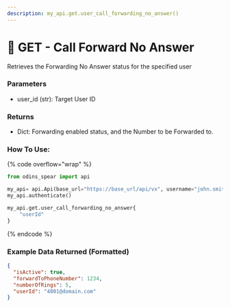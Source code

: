 ```yaml
---
description: my_api.get.user_call_forwarding_no_answer()
---
```


# 🚗 GET - Call Forward No Answer

Retrieves the Forwarding No Answer status for the specified user

### Parameters&#x20;

* user\_id (str): Target User ID

### Returns

* Dict: Forwarding enabled status, and the Number to be Forwarded to.

### How To Use:

{% code overflow="wrap" %}
```python
from odins_spear import api

my_api= api.Api(base_url="https://base_url/api/vx", username="john.smith", password="ODIN_INSTANCE_1")
my_api.authenticate()

my_api.get.user_call_forwarding_no_answer{
    "userId"
}

```
{% endcode %}

### Example Data Returned (Formatted)

```json
{
  "isActive": true,
  "forwardToPhoneNumber": 1234,
  "numberOfRings": 5,
  "userId": "4001@domain.com"
}

```